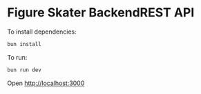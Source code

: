 # Figure Skater BackendREST API

To install dependencies:

```sh
bun install
```

To run:

```sh
bun run dev
```

Open <http://localhost:3000>
